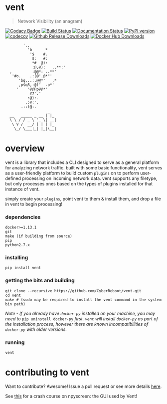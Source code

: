 vent
====

> Network Visibility (an anagram)

[![Codacy Badge](https://api.codacy.com/project/badge/Grade/792bc7e54645427581da66cd6847cc31)](https://www.codacy.com/app/clewis/vent?utm_source=github.com&utm_medium=referral&utm_content=CyberReboot/vent&utm_campaign=badger)
[![Build Status](https://travis-ci.org/CyberReboot/vent.svg?branch=master)](https://travis-ci.org/CyberReboot/vent)
[![Documentation Status](https://readthedocs.org/projects/vent/badge/?version=latest)](http://vent.readthedocs.io/en/latest/?badge=latest)
[![PyPI version](https://badge.fury.io/py/vent.svg)](https://badge.fury.io/py/vent)
[![codecov](https://codecov.io/gh/CyberReboot/vent/branch/master/graph/badge.svg)](https://codecov.io/gh/CyberReboot/vent)
[![Github Release Downloads](https://img.shields.io/github/downloads/cyberreboot/vent/total.svg?maxAge=2592000)](https://github.com/CyberReboot/vent/releases)
[![Docker Hub Downloads](https://img.shields.io/docker/pulls/cyberreboot/vent-elasticsearch.svg)](https://hub.docker.com/u/cyberreboot)

            '.,
              'b      *
               '$    #.
                $:   #:
                *#  @):
                :@,@):   ,.**:'
      ,         :@@*: ..**'
       '#o.    .:(@'.@*"'
          'bq,..:,@@*'   ,*
          ,p$q8,:@)'  .p*'
         '    '@@Pp@@*'
               Y7'.'
              :@):.
             .:@:'.
           .::(@:.
                       _
      __   _____ _ __ | |_
      \ \ / / _ \ '_ \| __|
       \ V /  __/ | | | |_
        \_/ \___|_| |_|\__|

overview
====
vent is a library that includes a CLI designed to serve as a general platform for analyzing network traffic. built with some basic functionality, vent serves as a user-friendly platform to build custom `plugins` on to perform user-defined processing on incoming network data. vent supports any filetype, but only processes ones based on the types of plugins installed for that instance of vent.

simply create your `plugins`, point vent to them & install them, and drop a file in vent to begin processing!

### dependencies

```
docker>=1.13.1
git
make (if building from source)
pip
python2.7.x
```

### installing

```
pip install vent
```

### getting the bits and building

```
git clone --recursive https://github.com/CyberReboot/vent.git
cd vent
make # (sudo may be required to install the vent command in the system bin path)
```

_Note - If you already have `docker-py` installed on your machine, you may need to_ `pip uninstall docker-py` _first. `vent` will install `docker-py` as part of the installation process, however there are known incompatibilities of `docker-py` with older versions._

### running

```
vent
```

contributing to vent
====

Want to contribute?  Awesome!  Issue a pull request or see more details [here](https://github.com/CyberReboot/vent/blob/master/CONTRIBUTING.md).

See [this](https://media.readthedocs.org/pdf/npyscreen/latest/npyscreen.pdf) for a crash course on npyscreen: the GUI used by Vent!
